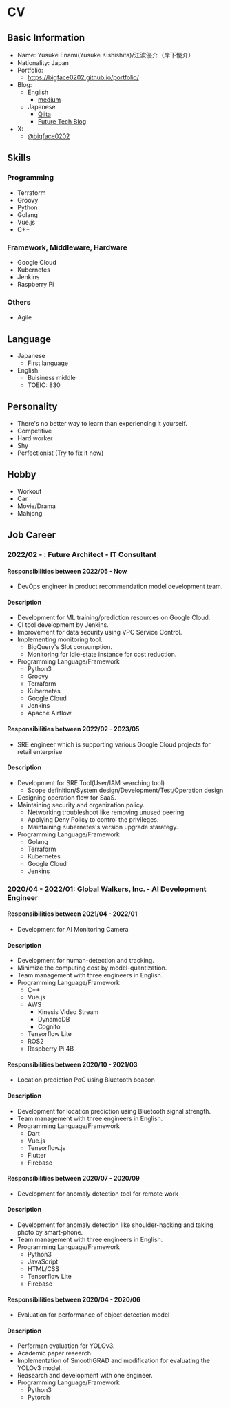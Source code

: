 # CV

## Basic Information
- Name: Yusuke Enami(Yusuke Kishishita)/江波優介（岸下優介）
- Nationality: Japan
- Portfolio:
  - https://bigface0202.github.io/portfolio/
- Blog: 
  - English 
    - [medium](https://medium.com/@bigface00)
  - Japanese
    - [Qiita](https://qiita.com/bigface00)
    - [Future Tech Blog](https://future-architect.github.io/authors/%E5%B2%B8%E4%B8%8B%E5%84%AA%E4%BB%8B/)
- X: 
  - [@bigface0202](https://twitter.com/bigface0202)

## Skills

### Programming
- Terraform
- Groovy
- Python
- Golang
- Vue.js
- C++

### Framework, Middleware, Hardware
- Google Cloud
- Kubernetes
- Jenkins
- Raspberry Pi

### Others
- Agile

## Language

- Japanese
  - First language
- English
  - Buisiness middle
  - TOEIC: 830

## Personality

- There's no better way to learn than experiencing it yourself.
- Competitive
- Hard worker
- Shy
- Perfectionist (Try to fix it now)

## Hobby

- Workout
- Car
- Movie/Drama
- Mahjong

## Job Career

### 2022/02 - : Future Architect - IT Consultant

#### Responsibilities between 2022/05 - Now

- DevOps engineer in product recommendation model development team.

#### Description

- Development for ML training/prediction resources on Google Cloud.
- CI tool development by Jenkins.
- Improvement for data security using VPC Service Control.
- Implementing monitoring tool.
  - BigQuery's Slot consumption.
  - Monitoring for Idle-state instance for cost reduction.
- Programming Language/Framework
  - Python3
  - Groovy
  - Terraform
  - Kubernetes
  - Google Cloud
  - Jenkins
  - Apache Airflow

#### Responsibilities between 2022/02 - 2023/05

- SRE engineer which is supporting various Google Cloud projects for retail enterprise

#### Description

- Development for SRE Tool(User/IAM searching tool)
  - Scope definition/System design/Development/Test/Operation design
- Designing operation flow for SaaS.
- Maintaining security and organization policy.
  - Networking troubleshoot like removing unused peering.
  - Applying Deny Policy to control the privileges.
  - Maintaining Kubernetes's version upgrade starategy.
- Programming Language/Framework
  - Golang
  - Terraform
  - Kubernetes
  - Google Cloud
  - Jenkins

### 2020/04 - 2022/01: Global Walkers, Inc. - AI Development Engineer

#### Responsibilities between 2021/04 - 2022/01

- Development for AI Monitoring Camera

#### Description

- Development for human-detection and tracking.
- Minimize the computing cost by model-quantization.
- Team management with three engineers in English.
- Programming Language/Framework
  - C++
  - Vue.js
  - AWS
    - Kinesis Video Stream
    - DynamoDB
    - Cognito
  - Tensorflow Lite
  - ROS2
  - Raspberry Pi 4B

#### Responsibilities between 2020/10 - 2021/03

- Location prediction PoC using Bluetooth beacon

#### Description

- Development for location prediction using Bluetooth signal strength.
- Team management with three engineers in English.
- Programming Language/Framework
  - Dart
  - Vue.js
  - Tensorflow.js
  - Flutter
  - Firebase

#### Responsibilities between 2020/07 - 2020/09

- Development for anomaly detection tool for remote work

#### Description

- Development for anomaly detection like shoulder-hacking and taking photo by smart-phone.
- Team management with three engineers in English.
- Programming Language/Framework
  - Python3
  - JavaScript
  - HTML/CSS
  - Tensorflow Lite
  - Firebase

#### Responsibilities between 2020/04 - 2020/06

- Evaluation for performance of object detection model

#### Description

- Performan evaluation for YOLOv3.
- Academic paper research.
- Implementation of SmoothGRAD and modification for evaluating the YOLOv3 model.
- Reasearch and development with one engineer.
- Programming Language/Framework
  - Python3
  - Pytorch
